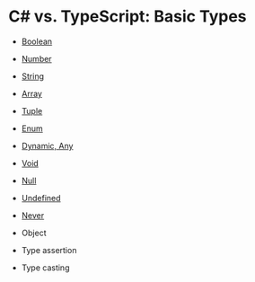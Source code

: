 # C# vs. TypeScript: Basic Types

* [Boolean](../../09/29/csharp-vs-typescript-basic-types-boolean.md)
* [Number](../../09/30/csharp-vs-typescript-basic-types-number.md)
* [String](../../10/01/csharp-vs-typescript-basic-types-string.md)
* [Array](../../10/02/csharp-vs-typescript-basic-types-array.md)
* [Tuple](../../10/04/csharp-vs-typescript-basic-types-tuple.md)
* [Enum](../../10/05/csharp-vs-typescript-basic-types-enum.md)
* [Dynamic, Any](../../10/06/csharp-vs-typescript-basic-types-dynamic-any.md)
* [Void](../../10/06/csharp-vs-typescript-basic-types-void.md)
* [Null](../../10/06/csharp-vs-typescript-basic-types-null.md)
* [Undefined](../../10/06/csharp-vs-typescript-basic-types-null-undefined.md)
* [Never](../../10/06/csharp-vs-typescript-basic-types-never.md)

* Object

* Type assertion
* Type casting
